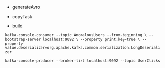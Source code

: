 * generateAvro

* copyTask

* build

`kafka-console-consumer --topic AnomalousUsers --from-beginning \
--bootstrap-server localhost:9092 \
--property print.key=true \
--property value.deserializer=org.apache.kafka.common.serialization.LongDeserializer`

`kafka-console-producer --broker-list localhost:9092 --topic UserClicks`
